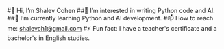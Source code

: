 #👋 Hi, I’m Shalev Cohen
##👀 I’m interested in writing Python code and AI.
##🌱 I’m currently learning Python and AI development.
#📫 How to reach me: shalevch1@gmail.com
#⚡ Fun fact: I have a teacher's certificate and a bachelor's in English studies.

<!---
ShalevQN/ShalevQN is a ✨ special ✨ repository because its `README.md` (this file) appears on your GitHub profile.
You can click the Preview link to take a look at your changes.
--->
